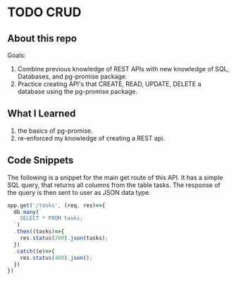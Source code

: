 # TODO CRUD

## About this repo
Goals:
1. Combine previous knowledge of REST APIs with new knowledge of SQL, Databases, and pg-promise package.
2. Practice creating API's that CREATE, READ, UPDATE, DELETE a database using the pg-promise package.

## What I Learned
1. the basics of pg-promise.
2. re-enforced my knowledge of creating a REST api.

## Code Snippets
The following is a snippet for the main get route of this API. It has a simple SQL query, that returns all columns from the table tasks. The response of the query is then sent to user as JSON data type.
```js
app.get('/tasks', (req, res)=>{
  db.many(`
    SELECT * FROM tasks;
  `)
  .then((tasks)=>{
    res.status(200).json(tasks);
  })
  .catch((e)=>{
    res.status(400).json();
  })
})
```